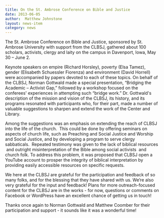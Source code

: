```yaml
---
title: On the St. Ambrose Conference on Bible and Justice
date: 2013-06-05
author:  Matthew Johnstone
layout: news-item
category: news
---
```


The St. Ambrose Conference on Bible and Justice, sponsored by St. Ambrose University with support from the CLBSJ, gathered about 100 scholars, activists, clergy and laity on the campus in Davenport, Iowa, May 30 – June 2.

Keynote speakers on empire (Richard Horsley), poverty (Elsa Tamez), gender (Elisabeth Schuessler Fiorenza) and environment (David Horrell) were accompanied by papers devoted to each of these topics. On behalf of the CLBSJ, Norman Gottwald made a special presentation, “Bridging the Academic – Activist Gap,” followed by a workshop focused on the conferees' experiences in attempting such “bridge work.” Dr. Gottwald's description of the mission and vision of the CLBSJ, its history, and its programs resonated with participants who, for their part, made a number of valuable suggestions to sharpen and extend the work of the Center and Library.

Among the suggestions was an emphasis on extending the reach of CLBSJ into the life of the church.  This could be done by offering seminars on aspects of church life, such as Preaching and Social Justice and Worship and Social Justice, and by developing a program to serve clergy sabbaticals.  Repeated testimony was given to the lack of biblical resources  and outright misinterpretation of the Bible among social activists  and church folk. To address this problem, it was proposed that CLBSJ open a YouTube account to prosper the integrity of biblical interpretation by providing easily accessible resources on specific requests.

We here at the CLBSJ are grateful for the participation and feedback of so many folks, and for the blessing that they have shared with us. We’re also very grateful for the input and feedback! Plans for more outreach-focused content for the CLBSJ are in the works - for now, questions or comments on Facebook or WordPress have an excellent chance of getting us in touch!

Thanks once again to Norman Gottwald and Matthew Coomber for their participation and support - it sounds like it was a wonderful time!
